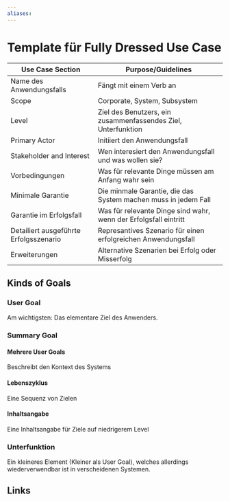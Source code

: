 ```yaml
---
aliases: 
---
```

# Template für Fully Dressed Use Case 
| Use Case Section                       | Purpose/Guidelines                                               |
| -------------------------------------- | ---------------------------------------------------------------- |
| Name des Anwendungsfalls               | Fängt mit einem Verb an                                          |
| Scope                                  | Corporate, System, Subsystem                                     |
| Level                                  | Ziel des Benutzers, ein zusammenfassendes Ziel, Unterfunktion    |
| Primary Actor                          | Initiiert den Anwendungsfall                                     |
| Stakeholder and Interest               | Wen interesiert den Anwendungsfall und was wollen sie?           |
| Vorbedingungen                         | Was für relevante Dinge müssen am Anfang wahr sein               |
| Minimale Garantie                      | Die minmale Garantie, die das System machen muss in jedem Fall   |
| Garantie im Erfolgsfall                | Was für relevante Dinge sind wahr, wenn der Erfolgsfall eintritt |
| Detailiert ausgeführte Erfolgsszenario | Represantives Szenario für einen erfolgreichen Anwendungsfall    |
| Erweiterungen                          | Alternative Szenarien bei Erfolg oder Misserfolg                 |

## Kinds of Goals
### User Goal
Am wichtigsten: Das elementare Ziel des Anwenders.
### Summary Goal
#### Mehrere User Goals
Beschreibt den Kontext des Systems
#### Lebenszyklus
Eine Sequenz von Zielen
#### Inhaltsangabe
Eine Inhaltsangabe für Ziele auf niedrigerem Level
### Unterfunktion
Ein kleineres Element (Kleiner als User Goal), welches allerdings wiederverwendbar ist in verscheidenen Systemen.
## Links